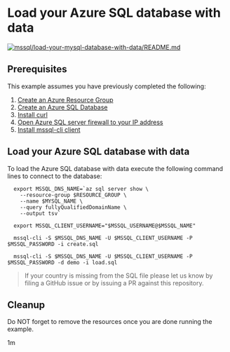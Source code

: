 
# Load your Azure SQL database with data

[![mssql/load-your-mysql-database-with-data/README.md](https://github.com/Azure-Samples/java-on-azure-examples/actions/workflows/mssql_load-your-mysql-database-with-data_README_md.yml/badge.svg)](https://github.com/Azure-Samples/java-on-azure-examples/actions/workflows/mssql_load-your-mysql-database-with-data_README_md.yml)

## Prerequisites

This example assumes you have previously completed the following:

1. [Create an Azure Resource Group](../../../general/group/create/README.md)
1. [Create an Azure SQL Database](../create/README.md)
1. [Install curl](https://curl.haxx.se/download.html)
1. [Open Azure SQL server firewall to your IP address](../open-firewall-to-your-ip/README.md)
1. [Install mssql-cli client](https://docs.microsoft.com/en-us/sql/tools/mssql-cli?view=sql-server-ver15)

<!-- workflow.cron(0 3 * * 5) -->
<!-- workflow.include(../open-firewall-to-your-ip/README.md) -->

## Load your Azure SQL database with data

To load the Azure SQL database with data execute the following command lines to
connect to the database:

<!-- workflow.skip() -->
```shell
  export MSSQL_DNS_NAME=`az sql server show \
    --resource-group $RESOURCE_GROUP \
    --name $MYSQL_NAME \
    --query fullyQualifiedDomainName \
    --output tsv`

  export MSSQL_CLIENT_USERNAME="$MSSQL_USERNAME@$MSSQL_NAME"

  mssql-cli -S $MSSQL_DNS_NAME -U $MSSQL_CLIENT_USERNAME -P $MSSQL_PASSWORD -i create.sql

  mssql-cli -S $MSSQL_DNS_NAME -U $MSSQL_CLIENT_USERNAME -P $MSSQL_PASSWORD -d demo -i load.sql
```

>
> If your country is missing from the SQL file please let us know by filing a
> GitHub issue or by issuing a PR against this repository.
>

<!-- workflow.run()

  cd databases/mssql/load-your-mssql-database-with-data

  sudo update-alternatives --install /usr/bin/python python /usr/bin/python3 1
  python -m pip install --upgrade pip
  sudo pip install mssql-cli

  export MSSQL_DNS_NAME=`az sql server show \
    --resource-group $RESOURCE_GROUP \
    --name $MSSQL_NAME \
    --query fullyQualifiedDomainName \
    --output tsv`

  export MSSQL_CLIENT_USERNAME="$MSSQL_USERNAME@$MSSQL_NAME"

  mssql-cli -S $MSSQL_DNS_NAME -U $MSSQL_CLIENT_USERNAME -P $MSSQL_PASSWORD -i create.sql

  mssql-cli -S $MSSQL_DNS_NAME -U $MSSQL_CLIENT_USERNAME -P $MSSQL_PASSWORD -d demo -i load.sql

  cd ../../..

  -->

## Cleanup

Do NOT forget to remove the resources once you are done running the example.

<!-- workflow.directOnly()

  az group delete --name $RESOURCE_GROUP --yes || true

  -->

1m
